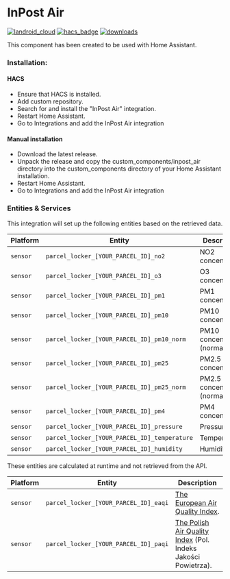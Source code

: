 # InPost Air
[![landroid_cloud](https://img.shields.io/github/v/release/cyberdeer/inpost-air.svg?include_prereleases&label=Current%20release)](https://github.com/CyberDeer/InPost-Air) 
[![hacs_badge](https://img.shields.io/badge/HACS-Default-41BDF5.svg)](https://github.com/hacs/integration)
[![downloads](https://img.shields.io/github/downloads/cyberdeer/inpost-air/total?label=Total%20downloads)](https://github.com/CyberDeer/InPost-Air)

This component has been created to be used with Home Assistant. 

### Installation:

#### HACS

- Ensure that HACS is installed.
- Add custom repository.
- Search for and install the "InPost Air" integration.
- Restart Home Assistant.
- Go to Integrations and add the InPost Air integration

#### Manual installation

- Download the latest release.
- Unpack the release and copy the custom_components/inpost_air directory into the custom_components directory of your Home Assistant installation.
- Restart Home Assistant.
- Go to Integrations and add the InPost Air integration


### Entities & Services

This integration will set up the following entities based on the retrieved data.

Platform | Entity | Description
-- | -- | --
`sensor` | `parcel_locker_[YOUR_PARCEL_ID]_no2` | NO2 concentration
`sensor` | `parcel_locker_[YOUR_PARCEL_ID]_o3` | O3 concentration
`sensor` | `parcel_locker_[YOUR_PARCEL_ID]_pm1` | PM1 concentration
`sensor` | `parcel_locker_[YOUR_PARCEL_ID]_pm10` | PM10 concentration
`sensor` | `parcel_locker_[YOUR_PARCEL_ID]_pm10_norm` | PM10 concentration (normalized)
`sensor` | `parcel_locker_[YOUR_PARCEL_ID]_pm25` | PM2.5 concentration
`sensor` | `parcel_locker_[YOUR_PARCEL_ID]_pm25_norm` | PM2.5 concentration (normalized)
`sensor` | `parcel_locker_[YOUR_PARCEL_ID]_pm4` | PM4 concentration
`sensor` | `parcel_locker_[YOUR_PARCEL_ID]_pressure` | Pressure
`sensor` | `parcel_locker_[YOUR_PARCEL_ID]_temperature` | Temperature
`sensor` | `parcel_locker_[YOUR_PARCEL_ID]_humidity` | Humidity

These entities are calculated at runtime and not retrieved from the API.

Platform | Entity | Description
-- | -- | --
`sensor` | `parcel_locker_[YOUR_PARCEL_ID]_eaqi` | [The European Air Quality Index](https://www.eea.europa.eu/themes/air/air-quality-index).
`sensor` | `parcel_locker_[YOUR_PARCEL_ID]_paqi` | [The Polish Air Quality Index](https://powietrze.gios.gov.pl/pjp/content/health_informations) (Pol. Indeks Jakości Powietrza).



